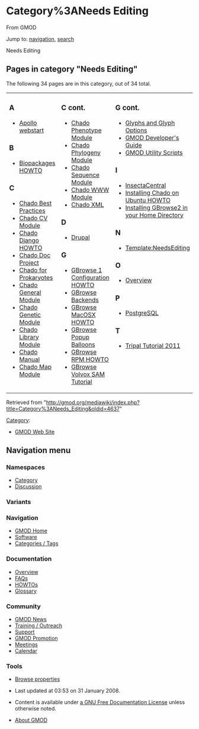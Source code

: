 <div id="mw-page-base" class="noprint">

</div>

<div id="mw-head-base" class="noprint">

</div>

<div id="content" class="mw-body" role="main">

<span id="top"></span>

<div id="mw-js-message" style="display:none;">

</div>



# <span dir="auto">Category%3ANeeds Editing</span>

<div id="bodyContent">

<div id="siteSub">

From GMOD

</div>

<div id="contentSub">

</div>

<div id="jump-to-nav" class="mw-jump">

Jump to: [navigation](#mw-navigation), [search](#p-search)

</div>

<div id="mw-content-text" class="mw-content-ltr" lang="en" dir="ltr">

Needs Editing

<div lang="en" dir="ltr">

<div id="mw-pages">

## Pages in category "Needs Editing"

The following 34 pages are in this category, out of 34 total.

<div class="mw-content-ltr" lang="en" dir="ltr">

<table style="width: 100%;">
<colgroup>
<col style="width: 33%" />
<col style="width: 33%" />
<col style="width: 33%" />
</colgroup>
<tbody>
<tr class="odd" style="vertical-align: top;">
<td style="width: 33.3%"><h3 id="a">A</h3>
<ul>
<li><a href="Apollo_webstart" title="Apollo webstart">Apollo
webstart</a></li>
</ul>
<h3 id="b">B</h3>
<ul>
<li><a href="Biopackages_HOWTO" title="Biopackages HOWTO">Biopackages
HOWTO</a></li>
</ul>
<h3 id="c">C</h3>
<ul>
<li><a href="Chado_Best_Practices" title="Chado Best Practices">Chado
Best Practices</a></li>
<li><a href="Chado_CV_Module" title="Chado CV Module">Chado CV
Module</a></li>
<li><a href="Chado_Django_HOWTO" title="Chado Django HOWTO">Chado Django
HOWTO</a></li>
<li><a href="Chado_Doc_Project" title="Chado Doc Project">Chado Doc
Project</a></li>
<li><a href="Chado_for_Prokaryotes" title="Chado for Prokaryotes">Chado
for Prokaryotes</a></li>
<li><a href="Chado_General_Module" title="Chado General Module">Chado
General Module</a></li>
<li><a href="Chado_Genetic_Module" title="Chado Genetic Module">Chado
Genetic Module</a></li>
<li><a href="Chado_Library_Module" title="Chado Library Module">Chado
Library Module</a></li>
<li><a href="Chado_Manual" title="Chado Manual">Chado Manual</a></li>
<li><a href="Chado_Map_Module" title="Chado Map Module">Chado Map
Module</a></li>
</ul></td>
<td style="width: 33.3%"><h3 id="c-cont.">C cont.</h3>
<ul>
<li><a href="Chado_Phenotype_Module"
title="Chado Phenotype Module">Chado Phenotype Module</a></li>
<li><a href="Chado_Phylogeny_Module"
title="Chado Phylogeny Module">Chado Phylogeny Module</a></li>
<li><a href="Chado_Sequence_Module" title="Chado Sequence Module">Chado
Sequence Module</a></li>
<li><a href="Chado_WWW_Module" title="Chado WWW Module">Chado WWW
Module</a></li>
<li><a href="Chado_XML" title="Chado XML">Chado XML</a></li>
</ul>
<h3 id="d">D</h3>
<ul>
<li><a href="Drupal" title="Drupal">Drupal</a></li>
</ul>
<h3 id="g">G</h3>
<ul>
<li><a href="GBrowse_1_Configuration_HOWTO"
title="GBrowse 1 Configuration HOWTO">GBrowse 1 Configuration
HOWTO</a></li>
<li><a href="GBrowse_Backends" title="GBrowse Backends">GBrowse
Backends</a></li>
<li><a href="GBrowse_MacOSX_HOWTO" title="GBrowse MacOSX HOWTO">GBrowse
MacOSX HOWTO</a></li>
<li><a href="GBrowse_Popup_Balloons"
title="GBrowse Popup Balloons">GBrowse Popup Balloons</a></li>
<li><a href="GBrowse_RPM_HOWTO" title="GBrowse RPM HOWTO">GBrowse RPM
HOWTO</a></li>
<li><a href="GBrowse_Volvox_SAM_Tutorial"
title="GBrowse Volvox SAM Tutorial">GBrowse Volvox SAM Tutorial</a></li>
</ul></td>
<td style="width: 33.3%"><h3 id="g-cont.">G cont.</h3>
<ul>
<li><a href="Glyphs_and_Glyph_Options"
title="Glyphs and Glyph Options">Glyphs and Glyph Options</a></li>
<li><a href="GMOD_Developer&#39;s_Guide"
title="GMOD Developer&#39;s Guide">GMOD Developer's Guide</a></li>
<li><a href="GMOD_Utility_Scripts" title="GMOD Utility Scripts">GMOD
Utility Scripts</a></li>
</ul>
<h3 id="i">I</h3>
<ul>
<li><a href="InsectaCentral"
title="InsectaCentral">InsectaCentral</a></li>
<li><a href="Installing_Chado_on_Ubuntu_HOWTO"
title="Installing Chado on Ubuntu HOWTO">Installing Chado on Ubuntu
HOWTO</a></li>
<li><a href="Installing_GBrowse2_in_your_Home_Directory"
title="Installing GBrowse2 in your Home Directory">Installing GBrowse2
in your Home Directory</a></li>
</ul>
<h3 id="n">N</h3>
<ul>
<li><a href="Template:NeedsEditing"
title="Template:NeedsEditing">Template:NeedsEditing</a></li>
</ul>
<h3 id="o">O</h3>
<ul>
<li><a href="Overview" title="Overview">Overview</a></li>
</ul>
<h3 id="p">P</h3>
<ul>
<li><a href="PostgreSQL" title="PostgreSQL">PostgreSQL</a></li>
</ul>
<h3 id="t">T</h3>
<ul>
<li><a href="Tripal_Tutorial_2011" title="Tripal Tutorial 2011">Tripal
Tutorial 2011</a></li>
</ul></td>
</tr>
</tbody>
</table>

</div>

</div>

</div>

</div>

<div class="printfooter">

Retrieved from
"<http://gmod.org/mediawiki/index.php?title=Category%3ANeeds_Editing&oldid=4637>"

</div>

<div id="catlinks" class="catlinks">

<div id="mw-normal-catlinks" class="mw-normal-catlinks">

[Category](Special%3ACategories "Special%3ACategories"):

- [GMOD Web Site](Category%3AGMOD_Web_Site "Category%3AGMOD Web Site")

</div>

</div>

<div class="visualClear">

</div>

</div>

</div>

<div id="mw-navigation">

## Navigation menu

<div id="mw-head">



<div id="left-navigation">

<div id="p-namespaces" class="vectorTabs" role="navigation"
aria-labelledby="p-namespaces-label">

### Namespaces

- <span id="ca-nstab-category"><a href="Category%3ANeeds_Editing" accesskey="c"
  title="View the category page [c]">Category</a></span>
- <span id="ca-talk"><a
  href="http://gmod.org/mediawiki/index.php?title=Category_talk:Needs_Editing&amp;action=edit&amp;redlink=1"
  accesskey="t"
  title="Discussion about the content page [t]">Discussion</a></span>

</div>

<div id="p-variants" class="vectorMenu emptyPortlet" role="navigation"
aria-labelledby="p-variants-label">

### 

### Variants[](#)

<div class="menu">

</div>

</div>

</div>





</div>

</div>

</div>

<div id="mw-panel">

<div id="p-logo" role="banner">

<a href="Main_Page"
style="background-image: url(../images/GMOD-cogs.png);"
title="Visit the main page"></a>

</div>

<div id="p-Navigation" class="portal" role="navigation"
aria-labelledby="p-Navigation-label">

### Navigation

<div class="body">

- <span id="n-GMOD-Home">[GMOD Home](Main_Page)</span>
- <span id="n-Software">[Software](GMOD_Components)</span>
- <span id="n-Categories-.2F-Tags">[Categories /
  Tags](Categories)</span>

</div>

</div>

<div id="p-Documentation" class="portal" role="navigation"
aria-labelledby="p-Documentation-label">

### Documentation

<div class="body">

- <span id="n-Overview">[Overview](Overview)</span>
- <span id="n-FAQs">[FAQs](Category%3AFAQ)</span>
- <span id="n-HOWTOs">[HOWTOs](Category%3AHOWTO)</span>
- <span id="n-Glossary">[Glossary](Glossary)</span>

</div>

</div>

<div id="p-Community" class="portal" role="navigation"
aria-labelledby="p-Community-label">

### Community

<div class="body">

- <span id="n-GMOD-News">[GMOD News](GMOD_News)</span>
- <span id="n-Training-.2F-Outreach">[Training /
  Outreach](Training_and_Outreach)</span>
- <span id="n-Support">[Support](Support)</span>
- <span id="n-GMOD-Promotion">[GMOD Promotion](GMOD_Promotion)</span>
- <span id="n-Meetings">[Meetings](Meetings)</span>
- <span id="n-Calendar">[Calendar](Calendar)</span>

</div>

</div>

<div id="p-tb" class="portal" role="navigation"
aria-labelledby="p-tb-label">

### Tools

<div class="body">


- <span id="t-smwbrowselink"><a href="Special%3ABrowse/Category%3ANeeds_Editing" rel="smw-browse">Browse
  properties</a></span>


</div>

</div>

</div>

</div>

<div id="footer" role="contentinfo">

- <span id="footer-info-lastmod">Last updated at 03:53 on 31 January
  2008.</span>
<!-- - <span id="footer-info-viewcount">19,137 page views.</span> -->
- <span id="footer-info-copyright">Content is available under
  <a href="http://www.gnu.org/licenses/fdl-1.3.html" class="external"
  rel="nofollow">a GNU Free Documentation License</a> unless otherwise
  noted.</span>

<!-- -->

- <span id="footer-places-about">[About
  GMOD](GMOD:About "GMOD:About")</span>

<!-- -->






</div>
